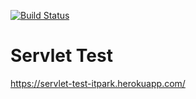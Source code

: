 [![Build Status](https://travis-ci.org/mcarov/servlet-test.svg?branch=master)](https://travis-ci.org/mcarov/servlet-test)

# Servlet Test

https://servlet-test-itpark.herokuapp.com/